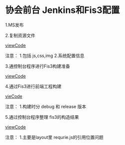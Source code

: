 # 协会前台   Jenkins和Fis3配置

1.MS发布

2.复制资源文件

[viewCode](/command/AssocFront_CMD/CopyStatic.md)

注意： 1.包括 js,css,img 2.系统配置信息

3.通控制台程序进行Fis3构建准备

[viewCode](/command/AssocFront_CMD/BuildPreparation.md)

4.通过Fis3进行前端工程构建
  
[vieCode](/command/AssocFront_CMD/Fis3Build.md)

注意： 1.构建时分 debug 和 release 版本

5.通过控制台程序整理 fis3的构造结果

 [viewCode](/command/AssocFront_CMD/ConsoleOverwrite.md)

注意： 1.主要是layout里 requrie.js的引用位置问题


